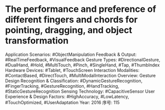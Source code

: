 # The performance and preference of different fingers and chords for pointing, dragging, and object transformation

Application Scenarios: #ObjectManipulation
Feedback & Output: #RealTimeFeedback, #VisualFeedback
Gesture Types: #DirectionalGesture, #DualHand, #Hold, #MultiTouch, #Pinch, #SingleHand, #Tap, #ThumbIndex
Hardware Devices: #Tablet, #TouchScreen
Interaction Modalities: #ContactBased, #DirectTouch, #MultiModalInteraction
Overview: Gesture Design
Recognition & Classification: #DynamicGestureRecognition, #FingerTracking, #GestureRecognition, #HandTracking, #StaticGestureRecognition
Sensing Technology: #CapacitiveSensor
User Experience & Design Factors: #HighAccuracy, #LowLatency, #TouchOptimized, #UserAdaptation
Year: 2016
序号: 115